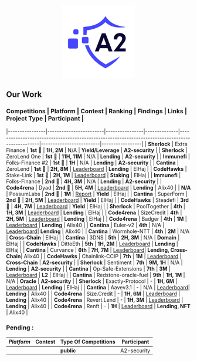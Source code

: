<p align="center">
  <img src="A2.png" alt="A2 Security Logo" width="200"/>
</p>

## Our Work

###  Competitions | Platform       | Contest                | Ranking        | Findings     | Links                                                                                          | Project Type            | Participant     |
|----------------|------------------------|----------------|--------------|------------------------------------------------------------------------------------------------|-------------------------|-----------------|
| **Sherlock**   | Extra Finance          | **1st** 🥇     | **1H, 2M**   | N/A                                                                                           | **Yield/Leverage**      | **A2-security** |
| **Sherlock**   | ZeroLend One           | **1st** 🥇     | **11H, 11M** | N/A                                                                                           | **Lending**             | **A2-security** |
| **Immunefi**   | Folks-Finance #2       | **1st** 🥇     | **1H**       | N/A                                                                                           | **Lending**             | **A2-security** |
| **Cantina**    | ZeroLend               | **1st** 🥇     | **2H, 8M**   | [Leaderboard](https://cantina.xyz/leaderboard/a83eaf73-9cbc-495f-8607-e55d4fdaf407)            | **Lending**             | ElHaj           |
| **CodeHawks**  | Stake-Link             | **1st** 🥇     | **2H, 1M**   | [Leaderboard](https://www.codehawks.com/contests/clqf7mgla0001yeyfah59c674)                    | **Staking**             | ElHaj           |
| **Immunefi**   | Folks-Finance          | **2nd** 🥈     | **4H, 3M**   | N/A                                                                                           | **Lending**             | **A2-security** |
| **Code4rena**  | Dyad                   | **2nd** 🥈     | **5H, 4M**   | [Leaderboard](https://code4rena.com/audits/2024-04-dyad#top)                                   | **Lending**             | Alix40          |
| **N/A**        | PossumLabs             | **2nd** 🥈     | **1M**       | [Report](https://github.com/shieldify-security/audits-portfolio/blob/main/reports/PossumLabs-V2-Security-Review.pdf) | **Yield**    | ElHaj       |
| **Cantina**    | SuperForm              | **2nd** 🥈     | **2H, 5M**   | [Leaderboard](https://cantina.xyz/leaderboard/2cd0b038-3e32-4db6-b488-0f85b6f0e49f)            | **Yield**               | ElHaj           |
| **CodeHawks**  | Steadefi               | **3rd** 🥉     | **4H, 7M**   | [Leaderboard](https://www.codehawks.com/contests/clo38mm260001la08daw5cbuf)                    | **Yield**               | ElHaj           |
| **Sherlock**   | PoolTogether           | **4th**        | **1H, 3M**   | [Leaderboard](https://audits.sherlock.xyz/contests/225/leaderboard)                            | **Lending**             | ElHaj           |
| **Code4rena**  | SizeCredit             | **4th**        | **2H, 5M**   | [Leaderboard](https://code4rena.com/audits/2024-06-size#top)                                   | **Lending**             | ElHaj           |
| **Code4rena**  | Badger                 | **4th**        | **1M**       | [Leaderboard](https://code4rena.com/audits/2024-06-ebtc-zap-router#top)                        | **Lending**             | Alix40          |
| **Cantina**    | Euler-v2               | **4th**        | N/A          | [Leaderboard](https://cantina.xyz/competitions/41306bb9-2bb8-4da6-95c3-66b85e11639f/leaderboard)| **Lending**             | Alix40          |
| **Cantina**    | Wormhole-NTT           | **4th**        | **2M**       | N/A                                                                                            | **Cross-Chain**         | ElHaj           |
| **Cantina**    | 3DNS                   | **5th**        | **2H, 3M**   | N/A                                                                                            | **Domain**              | ElHaj           |
| **CodeHawks**  | DittoEth               | **5th**        | **1H, 2M**   | [Leaderboard](https://www.codehawks.com/contests/clm871gl00001mp081mzjdlwc)                    | **Lending**             | ElHaj           |
| **Cantina**    | Curvance               | **6th**        | **7H, 7M**   | [Leaderboard](https://cantina.xyz/competitions/ac757733-81a4-43c7-8f49-17c5b135cdff/leaderboard)| **Lending, Cross-Chain**| Alix40          |
| **CodeHawks**  | Chainlink-CCIP         | **7th**        | **1M**       | [Leaderboard](https://www.codehawks.com/contests/clo38mm260001la08daw5cbuf)                    | **Cross-Chain**         | **A2-security** |
| **Sherlock**   | Sentiment              | **7th**        | **9M, 1H**   | N/A                                                                                           | **Lending**             | **A2-security** |
| **Cantina**    | Op-Safe-Extensions     | **7th**        | **3M**       | [Leaderboard](https://cantina.xyz/leaderboard/d47f8096-8858-437d-a9f5-2fe85ac9b95e)            | **L2**                  | ElHaj           |
| **Cantina**    | Redstone-oracle-fuel   | **9th**        | **1H, 1M**   | N/A                                                                                           | **Oracle**              | **A2-security** |
| **Sherlock**   | Exactly-Protocol       | -              | **1H, 6M**   | [Leaderboard](https://audits.sherlock.xyz/contests/247/leaderboard)                            | **Lending**             | ElHaj           |
| **Cantina**    | Aavev3.1               | -              | N/A          | [Leaderboard](https://cantina.xyz/competitions/5ffcedec-7e2e-4717-a3e4-e9041ca541c2/leaderboard)| **Lending**             | Alix40          |
| **Code4rena**  | Size.Credit            | -              | **1H, 6M**   | [Leaderboard](https://code4rena.com/audits/2024-06-size#top)                                   | **Lending**             | Alix40          |
| **Code4rena**  | Revert.Lend            | -              | **1H, 3M**   | [Leaderboard](https://code4rena.com/audits/2024-03-revert-lend#top)                            | **Lending**             | Alix40          |
| **Code4rena**  | Renft                  | -              | **1H**       | [Leaderboard](https://code4rena.com/audits/2024-01-renft#top)                                  | **Lending, NFT**        | Alix40          |


   ###  Pending : 
  | *Platform*   | Contest               | Type Of Competitions | Participant |
  |------------|------------------------|----------------------|------------------------------------|
  | | | **public**| A2-security|
